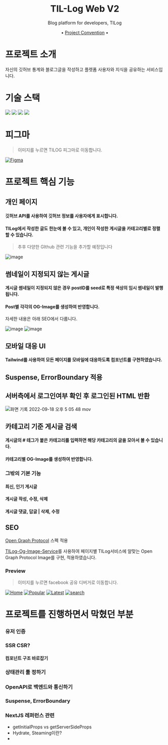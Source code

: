 <div align="center">

# TIL-Log Web V2

Blog platform for developers, TILog

•
[Project Convention](https://github.com/TIL-Log-lab/Tilog-web-node-v2/discussions/3) •
</div>

# 프로젝트 소개

자신의 깃허브 통계와 블로그글을 작성하고 플렛폼 사용자와 지식을 공유하는 서비스입니다.

# 기술 스택

<img src="https://img.shields.io/badge/Typescript-3178C6?style=flat-square&logo=Typescript&logoColor=white"/>
<img src="https://img.shields.io/badge/Next-black?style=flat-square&logo=next.js&logoColor=white"/>
<img src="https://img.shields.io/badge/Tailwind-06B6D4?style=flat-square&logo=Tailwind%20CSS&logoColor=white"/>
<img src="https://img.shields.io/badge/React%20Query-FF4154?style=flat-square&logo=React%20Query&logoColor=white"/>

# 피그마

> 이미지를 누르면 TILOG 피그마로 이동합니다.

[![Figma](https://static.tilog.link/tilog-figma.png)](https://www.figma.com/file/JDOSQu4FYvDXD2iQS9AsKF/TILOG)

# 프로젝트 핵심 기능

## 개인 페이지
#### 깃허브 API를 사용하여 깃허브 정보를 사용자에게 표시합니다.
#### TILog에서 작성한 글도 한눈에 볼 수 있고, 개인이 작성한 게시글을 카테고리별로 정렬할 수 있습니다.
> 추후 다양한 GIthub 관련 기능을 추가할 예정입니다

![image](https://user-images.githubusercontent.com/56459078/190889777-e7711379-4cba-4d03-b61b-6890b7a4ce95.png)

## 썸네일이 지정되지 않는 게시글
#### 게시글 썸네일이 지정되지 않은 경우 postID를 seed로 특정 색상의 임시 썸네일이 발행됩니다.
#### Post별 각각의 OG-Image를 생성하여 반영합니다.
자세한 내용은 아래 SEO에서 다룹니다.
<div>
  
![image](https://user-images.githubusercontent.com/56459078/190891941-a82b65e1-cbd7-4a13-b944-891a768fc909.png)
![image](https://user-images.githubusercontent.com/56459078/190889961-b3526d2e-5a66-4f60-907f-2e007328ee42.png)
  
</div>

## 모바일 대응 UI
#### Tailwind를 사용하여 모든 페이지를 모바일에 대응하도록 컴포넌트를 구현하였습니다.

## Suspense, ErrorBoundary 적용
## 서버측에서 로그인여부 확인 후 로그인된 HTML 반환

![화면 기록 2022-09-18 오후 5 05 48 mov](https://user-images.githubusercontent.com/56459078/190892452-82486924-1fab-4ae5-b55c-2369e4a469ad.gif)

## 카테고리 기준 게시글 검색
#### 게시글의 # 테그가 붙은 카테고리를 입력하면 해당 카테고리의 글을 모아서 볼 수 있습니다.
#### 카테고리별 OG-Image를 생성하여 반영합니다.

### 그밖의 기본 기능

#### 최신, 인기 게시글
#### 게시글 작성, 수정, 삭제
#### 게시글 댓글, 답글 | 삭제, 수정

## SEO

[Open Graph Protocol](https://ogp.me/) 스펙 적용

[TILog-Og-Image-Service](https://www.github.com/MINJE-98/TILog-Og-Image-Service)를 사용하여 페이지별 TILog서비스에 알맞는 Open Graph Protocol Image를 구현, 적용하였습니다.

### Preview

> 이미지를 누르면 facebook 공유 디버거로 이동합니다.

[![Home](https://static.tilog.link/home.png)](https://developers.facebook.com/tools/debug/?q=https%3A%2F%2Fwww.tilog.link)
[![Popular](https://static.tilog.link/popular.png)](https://developers.facebook.com/tools/debug/?q=https%3A%2F%2Fwww.tilog.link%2Fpopular)
[![Latest](https://static.tilog.link/latest.png)](https://developers.facebook.com/tools/debug/?q=https%3A%2F%2Fwww.tilog.link%2Flatest)
[![search](https://static.tilog.link/search.png)](https://developers.facebook.com/tools/debug/?q=https%3A%2F%2Fwww.tilog.link%2Fsearch%3Fcategory%3DTypescript)

# 프로젝트를 진행하면서 막혔던 부분

### 유저 인증
### SSR CSR?
#### 컴포넌트 구조 바로잡기
### 상태관리 툴 정하기
### OpenAPI로 백엔드와 통신하기
### Suspense, ErrorBoundary
### NextJS 레퍼런스 관련
- getInitialProps vs  getServerSideProps
- Hydrate, Steaming이란?
- 
